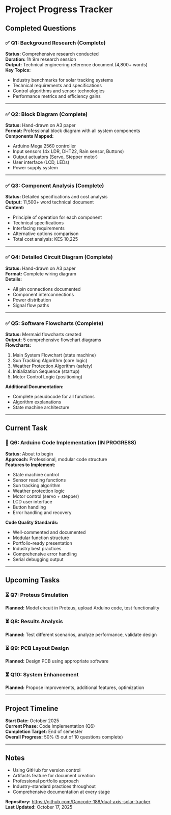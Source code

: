 # Project Progress Tracker

## Completed Questions

### ✅ Q1: Background Research (Complete)
**Status:** Comprehensive research conducted  
**Duration:** 1h 9m research session  
**Output:** Technical engineering reference document (4,800+ words)  
**Key Topics:**
- Industry benchmarks for solar tracking systems
- Technical requirements and specifications
- Control algorithms and sensor technologies
- Performance metrics and efficiency gains

---

### ✅ Q2: Block Diagram (Complete)
**Status:** Hand-drawn on A3 paper  
**Format:** Professional block diagram with all system components  
**Components Mapped:**
- Arduino Mega 2560 controller
- Input sensors (4x LDR, DHT22, Rain sensor, Buttons)
- Output actuators (Servo, Stepper motor)
- User interface (LCD, LEDs)
- Power supply system

---

### ✅ Q3: Component Analysis (Complete)
**Status:** Detailed specifications and cost analysis  
**Output:** 11,500+ word technical document  
**Content:**
- Principle of operation for each component
- Technical specifications
- Interfacing requirements
- Alternative options comparison
- Total cost analysis: KES 10,225

---

### ✅ Q4: Detailed Circuit Diagram (Complete)
**Status:** Hand-drawn on A3 paper  
**Format:** Complete wiring diagram  
**Details:**
- All pin connections documented
- Component interconnections
- Power distribution
- Signal flow paths

---

### ✅ Q5: Software Flowcharts (Complete)
**Status:** Mermaid flowcharts created  
**Output:** 5 comprehensive flowchart diagrams  
**Flowcharts:**
1. Main System Flowchart (state machine)
2. Sun Tracking Algorithm (core logic)
3. Weather Protection Algorithm (safety)
4. Initialization Sequence (startup)
5. Motor Control Logic (positioning)

**Additional Documentation:**
- Complete pseudocode for all functions
- Algorithm explanations
- State machine architecture

---

## Current Task

### 🔄 Q6: Arduino Code Implementation (IN PROGRESS)
**Status:** About to begin  
**Approach:** Professional, modular code structure  
**Features to Implement:**
- State machine control
- Sensor reading functions
- Sun tracking algorithm
- Weather protection logic
- Motor control (servo + stepper)
- LCD user interface
- Button handling
- Error handling and recovery

**Code Quality Standards:**
- Well-commented and documented
- Modular function structure
- Portfolio-ready presentation
- Industry best practices
- Comprehensive error handling
- Serial debugging output

---

## Upcoming Tasks

### ⏳ Q7: Proteus Simulation
**Planned:** Model circuit in Proteus, upload Arduino code, test functionality

### ⏳ Q8: Results Analysis
**Planned:** Test different scenarios, analyze performance, validate design

### ⏳ Q9: PCB Layout Design
**Planned:** Design PCB using appropriate software

### ⏳ Q10: System Enhancement
**Planned:** Propose improvements, additional features, optimization

---

## Project Timeline

**Start Date:** October 2025  
**Current Phase:** Code Implementation (Q6)  
**Completion Target:** End of semester  
**Overall Progress:** 50% (5 out of 10 questions complete)

---

## Notes

- Using GitHub for version control
- Artifacts feature for document creation
- Professional portfolio approach
- Industry-standard practices throughout
- Comprehensive documentation at every stage

**Repository:** https://github.com/Dancode-188/dual-axis-solar-tracker  
**Last Updated:** October 17, 2025
